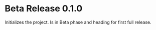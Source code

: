 # Beta Release 0.1.0

Initializes the project. Is in Beta phase and heading for first full 
release.

